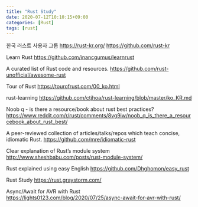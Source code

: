```yaml
---
title: "Rust Study"
date: 2020-07-12T10:10:15+09:00
categories: [Rust]
tags: [rust]
---
```


한국 러스트 사용자 그룹
 https://rust-kr.org/
 https://github.com/rust-kr

Learn Rust
 https://github.com/inancgumus/learnrust

A curated list of Rust code and resources.
 https://github.com/rust-unofficial/awesome-rust

Tour of Rust
 https://tourofrust.com/00_ko.html

rust-learning
 https://github.com/ctjhoa/rust-learning/blob/master/ko_KR.md

Noob q - is there a resource/book about rust best practices?
 https://www.reddit.com/r/rust/comments/8vg9iw/noob_q_is_there_a_resourcebook_about_rust_best/

A peer-reviewed collection of articles/talks/repos which teach concise, idiomatic Rust.
 https://github.com/mre/idiomatic-rust

Clear explanation of Rust’s module system
 http://www.sheshbabu.com/posts/rust-module-system/

Rust explained using easy English
 https://github.com/Dhghomon/easy_rust

Rust Study
 https://rust.graystorm.com/

Async/Await for AVR with Rust
 https://lights0123.com/blog/2020/07/25/async-await-for-avr-with-rust/

